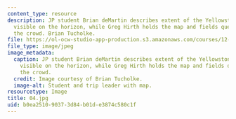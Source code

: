 ```yaml
---
content_type: resource
description: JP student Brian deMartin describes extent of the Yellowstone Calderas,
  visible on the horizon, while Greg Hirth holds the map and fields questions from
  the crowd. Brian Tucholke.
file: https://ol-ocw-studio-app-production.s3.amazonaws.com/courses/12-753-geodynamics-seminar-spring-2001/b0ea251090373d84b01de3874c580c1f_04.jpg
file_type: image/jpeg
image_metadata:
  caption: JP student Brian deMartin describes extent of the Yellowstone Calderas,
    visible on the horizon, while Greg Hirth holds the map and fields questions from
    the crowd.
  credit: Image courtesy of Brian Tucholke.
  image-alt: Student and trip leader with map.
resourcetype: Image
title: 04.jpg
uid: b0ea2510-9037-3d84-b01d-e3874c580c1f
---
```

